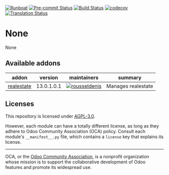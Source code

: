 
[![Runboat](https://img.shields.io/badge/runboat-Try%20me-875A7B.png)](https://runboat.odoo-community.org/builds?repo=OCA/vertical-realestate&target_branch=13.0)
[![Pre-commit Status](https://github.com/OCA/vertical-realestate/actions/workflows/pre-commit.yml/badge.svg?branch=13.0)](https://github.com/OCA/vertical-realestate/actions/workflows/pre-commit.yml?query=branch%3A13.0)
[![Build Status](https://github.com/OCA/vertical-realestate/actions/workflows/test.yml/badge.svg?branch=13.0)](https://github.com/OCA/vertical-realestate/actions/workflows/test.yml?query=branch%3A13.0)
[![codecov](https://codecov.io/gh/OCA/vertical-realestate/branch/13.0/graph/badge.svg)](https://codecov.io/gh/OCA/vertical-realestate)
[![Translation Status](https://translation.odoo-community.org/widgets/vertical-realestate-13-0/-/svg-badge.svg)](https://translation.odoo-community.org/engage/vertical-realestate-13-0/?utm_source=widget)

<!-- /!\ do not modify above this line -->

# None

None

<!-- /!\ do not modify below this line -->

<!-- prettier-ignore-start -->

[//]: # (addons)

Available addons
----------------
addon | version | maintainers | summary
--- | --- | --- | ---
[realestate](realestate/) | 13.0.1.0.1 | [![rousseldenis](https://github.com/rousseldenis.png?size=30px)](https://github.com/rousseldenis) | Manages realestate

[//]: # (end addons)

<!-- prettier-ignore-end -->

## Licenses

This repository is licensed under [AGPL-3.0](LICENSE).

However, each module can have a totally different license, as long as they adhere to Odoo Community Association (OCA)
policy. Consult each module's `__manifest__.py` file, which contains a `license` key
that explains its license.

----
OCA, or the [Odoo Community Association](http://odoo-community.org/), is a nonprofit
organization whose mission is to support the collaborative development of Odoo features
and promote its widespread use.
